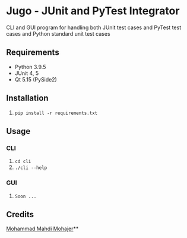 # Jugo - JUnit and PyTest Integrator

CLI and GUI program for handling both JUnit test cases and PyTest test cases and Python standard unit test cases

## Requirements

- Python 3.9.5
- JUnit 4, 5
- Qt 5.15 (PySide2)

## Installation

1. `pip install -r requirements.txt`

## Usage

### CLI

1. `cd cli`
2. `./cli --help`

### GUI

1. `Soon ...`

## Credits

[Mohammad Mahdi Mohajer](https://github.com/mmohajer9/)\*\*
